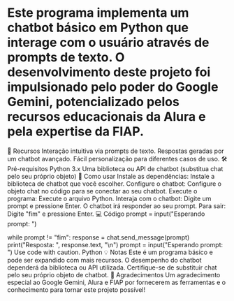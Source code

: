 # Este programa implementa um chatbot básico em Python que interage com o usuário através de prompts de texto. O desenvolvimento deste projeto foi impulsionado pelo poder do Google Gemini, potencializado pelos recursos educacionais da Alura e pela expertise da FIAP.
🚀 Recursos
Interação intuitiva via prompts de texto.
Respostas geradas por um chatbot avançado.
Fácil personalização para diferentes casos de uso.
🛠️ Pré-requisitos
Python 3.x
Uma biblioteca ou API de chatbot (substitua chat pelo seu próprio objeto)
👣 Como usar
Instale as dependências: Instale a biblioteca de chatbot que você escolher.
Configure o chatbot: Configure o objeto chat no código para se conectar ao seu chatbot.
Execute o programa: Execute o arquivo Python.
Interaja com o chatbot: Digite um prompt e pressione Enter. O chatbot irá responder ao seu prompt.
Para sair: Digite "fim" e pressione Enter.
💻 Código
prompt = input("Esperando prompt: ")

while prompt != "fim":
  response = chat.send_message(prompt)
  print("Resposta: ", response.text, "\n")
  prompt = input("Esperando prompt: ")
Use code with caution.
Python
💡 Notas
Este é um programa básico e pode ser expandido com mais recursos.
O desempenho do chatbot dependerá da biblioteca ou API utilizada.
Certifique-se de substituir chat pelo seu próprio objeto de chatbot.
🎉 Agradecimentos
Um agradecimento especial ao Google Gemini, Alura e FIAP por fornecerem as ferramentas e o conhecimento para tornar este projeto possível!
